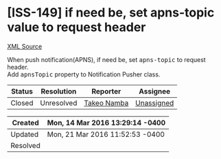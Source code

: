 # [ISS-149] if need be, set apns-topic value to request header

[XML Source](./xml/ISS-149.xml)
<p><p>When push notification(APNS),  if need be, set <tt>apns-topic</tt> to request header.<br/>
Add <tt>apnsTopic</tt> property to Notification Pusher class.</p></p>





Status|Resolution|Reporter|Assignee
------|----------|--------|--------
Closed|Unresolved|[Takeo Namba](groovelab)|[Unassigned]($-1)





Created|Mon, 14 Mar 2016 13:29:14 -0400
-------|--------------
Updated|Mon, 21 Mar 2016 11:52:53 -0400
Resolved|




